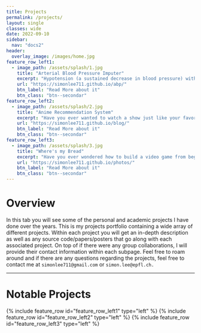 ```yaml
---
title: Projects
permalink: /projects/
layout: single 
classes: wide
date: 2022-09-10
sidebar:
  nav: "docs2"
header:
  overlay_image: /images/home.jpg
feature_row_left1:
  - image_path: /assets/splash/1.jpg
    title: "Arterial Blood Pressure Imputer"
    excerpt: "Hypotension (a sustained decrease in blood pressure) within critical care patients is associated with a higher risk of mortality and other severe complications. Therefore we built a deep learning architecture that can predict future blood pressure."
    url: "https://simonlee711.github.io/abp/"
    btn_label: "Read More about it"
    btn_class: "btn--secondar"
feature_row_left2:
  - image_path: /assets/splash/2.jpg
    title: "Anime Recommendation System"
    excerpt: "Have you ever wanted to watch a show just like your favorite anime? Well look no further because using our content based anime recommendation system, you will get 5 reliable recommendations based on the synopsis. Our sources are from myanimelist.com"
    url: "https://simonlee711.github.io/blog/"
    btn_label: "Read More about it"
    btn_class: "btn--secondar"
feature_row_left3:
  - image_path: /assets/splash/3.jpg
    title: "Where's my Bread"
    excerpt: "Have you ever wondered how to build a video game from beginning to end? Well I built one using the PyGame game engine where I designed all characters using pixel art, coded up my own physics engine, and more."
    url: "https://simonlee711.github.io/photos/"
    btn_label: "Read More about it"
    btn_class: "btn--secondar"
---
```

# Overview

In this tab you will see some of the personal and academic projects I have done over the years. This is my projects portfolio containing a wide array of different projects. Within each project you will get an in-depth description as well as any source code/papers/posters that go along with each associated project. On top of if there were any group collaborations, I will provide their contact information within each subpage. Feel free to roam around and if there are any questions regarding the projects, feel free to contact me at ```simonlee711@gmail.com``` or ```simon.lee@epfl.ch.``` 

---

# Notable Projects

{% include feature_row id="feature_row_left1" type="left" %}
{% include feature_row id="feature_row_left2" type="left" %}
{% include feature_row id="feature_row_left3" type="left" %}

